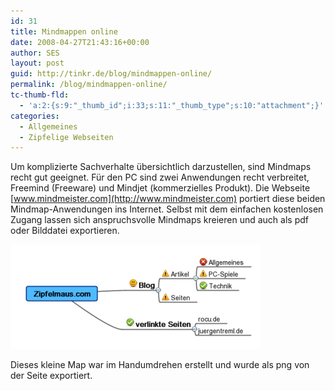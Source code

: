 ```yaml
---
id: 31
title: Mindmappen online
date: 2008-04-27T21:43:16+00:00
author: SES
layout: post
guid: http://tinkr.de/blog/mindmappen-online/
permalink: /blog/mindmappen-online/
tc-thumb-fld:
  - 'a:2:{s:9:"_thumb_id";i:33;s:11:"_thumb_type";s:10:"attachment";}'
categories:
  - Allgemeines
  - Zipfelige Webseiten
---
```

Um komplizierte Sachverhalte übersichtlich darzustellen, sind Mindmaps recht gut geeignet.
Für den PC sind zwei Anwendungen recht verbreitet, Freemind (Freeware) und Mindjet (kommerzielles Produkt). Die Webseite [www.mindmeister.com](http://www.mindmeister.com) portiert diese beiden Mindmap-Anwendungen ins Internet. Selbst mit dem einfachen kostenlosen Zugang lassen sich anspruchsvolle Mindmaps kreieren und auch als pdf oder Bilddatei exportieren.

![Mindmap](/assets/2008/04/zipfelmauscom.png)

Dieses kleine Map war im Handumdrehen erstellt und wurde als png von der Seite exportiert.
